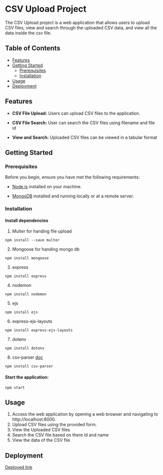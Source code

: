 # CSV Upload Project

The CSV Upload project is a web application that allows users to upload CSV files, view and search through the uploaded CSV data, and view all the data inside the csv file.

## Table of Contents

- [Features](#features)
- [Getting Started](#getting-started)
  - [Prerequisites](#prerequisites)
  - [Installation](#installation)
- [Usage](#usage)
- [Deployment](#deployment)

## Features

- **CSV File Upload:** Users can upload CSV files to the application.

- **CSV File Search:** User can search the CSV files using filename and file id

- **View and Search:** Uploaded CSV files can be viewed in a tabular format


## Getting Started

### Prerequisites

Before you begin, ensure you have met the following requirements:

- [Node.js](https://nodejs.org/) installed on your machine.

- [MongoDB](https://www.mongodb.com/) installed and running locally or at a remote server.

### Installation

#### Install dependencies
1. Multer for handing file upload
```
npm install --save multer
```
2. Mongoose for handing mongo db
```
npm install mongoose
```
3. express
```
npm install express
```
4. nodemon
```
npm install nodemon
```
5. ejs
```
npm install ejs
```
6. express-ejs-layouts
```
npm install express-ejs-layouts 
```
7. dotenv
```
npm install dotenv
```
8. csv-parser [doc](https://www.npmjs.com/package/csv-parser)
```
npm install csv-parser
```

#### Start the application:
```
npm start
```

## Usage
1. Access the web application by opening a web browser and navigating to http://localhost:8000.
2. Upload CSV files using the provided form.
3. View the Uploaded CSV files
4. Search the CSV file based on there id and name
5. View the data of the CSV file


## Deployment

[Deployed link]()
